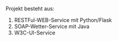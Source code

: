 Projekt besteht aus:
1. RESTFul-WEB-Service mit Python/Flask
2. SOAP-Wetter-Service mit Java
3. W3C-UI-Service
